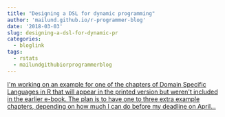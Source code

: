 ```yaml
---
title: "Designing a DSL for dynamic programming"
author: 'mailund.github.io/r-programmer-blog'
date: '2018-03-03'
slug: designing-a-dsl-for-dynamic-pr
categories:
  - bloglink
tags:
  - rstats
  - mailundgithubiorprogrammerblog
---
```


[I'm working on an example for one of the chapters of Domain Specific Languages in R that will appear in the printed version but weren't included in the earlier e-book. The plan is to have one to three extra example chapters, depending on how much I can do before my deadline on April...<click to read more>](https://mailund.github.io/r-programmer-blog/2018/03/03/designing-a-dsl-for-dynamic-programming/)

